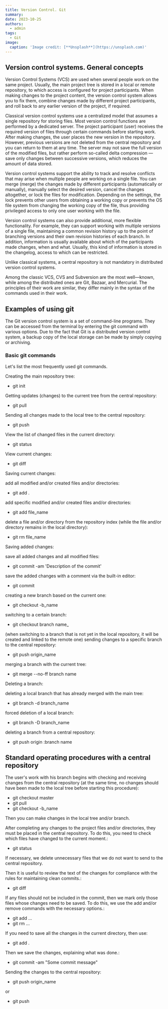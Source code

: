 ```yaml
---
title: Version Control. Git
summary: 
date: 2023-10-25
authors:
  - admin
tags:
  - Git
image:
  caption: 'Image credit: [**Unsplash**](https://unsplash.com)'
---
```


## Version control systems. General concepts

Version Control Systems (VCS) are used when several people work on the same project. Usually, the main project tree is stored in a local or remote repository, to which access is configured for project participants. When making changes to the project content, the version control system allows you to fix them, combine changes made by different project participants, and roll back to any earlier version of the project, if required.

Classical version control systems use a centralized model that assumes a single repository for storing files. Most version control functions are performed by a dedicated server. The project participant (user) receives the required version of files through certain commands before starting work. After making changes, the user places the new version in the repository. However, previous versions are not deleted from the central repository and you can return to them at any time. The server may not save the full version of the modified files, but rather perform so-called delta compression — save only changes between successive versions, which reduces the amount of data stored.

Version control systems support the ability to track and resolve conflicts that may arise when multiple people are working on a single file. You can merge (merge) the changes made by different participants (automatically or manually), manually select the desired version, cancel the changes altogether, or lock the files for modification. Depending on the settings, the lock prevents other users from obtaining a working copy or prevents the OS file system from changing the working copy of the file, thus providing privileged access to only one user working with the file.

Version control systems can also provide additional, more flexible functionality. For example, they can support working with multiple versions of a single file, maintaining a common revision history up to the point of branching versions and their own revision histories of each branch. In addition, information is usually available about which of the participants made changes, when and what. Usually, this kind of information is stored in the changelog, access to which can be restricted.

Unlike classical systems, a central repository is not mandatory in distributed version control systems.

Among the classic VCS, CVS and Subversion are the most well—known, while among the distributed ones are Git, Bazaar, and Mercurial. The principles of their work are similar, they differ mainly in the syntax of the commands used in their work.


## Examples of using git
The Git version control system is a set of command-line programs. They can be accessed from the terminal by entering the git command with various options.
Due to the fact that Git is a distributed version control system, a backup copy of the local storage can be made by simply copying or archiving.

### Basic git commands

Let's list the most frequently used git commands.

Creating the main repository tree:

- git init

Getting updates (changes) to the current tree from the central repository:

- git pull

Sending all changes made to the local tree to the central repository:

- git push

View the list of changed files in the current directory:

- git status

View current changes:

- git diff

Saving current changes:

add all modified and/or created files and/or directories:

- git add .

add specific modified and/or created files and/or directories:

- git add file_name

delete a file and/or directory from the repository index (while the file and/or directory remains in the local directory):

- git rm file_name

Saving added changes:

save all added changes and all modified files:

- git commit -am 'Description of the commit'

save the added changes with a comment via the built-in editor:

- git commit

creating a new branch based on the current one:

- git checkout -b_name

switching to a certain branch:

- git checkout branch name_

(when switching to a branch that is not yet in the local repository, it will be created and linked to the remote one)
sending changes to a specific branch to the central repository:

- git push origin_name

merging a branch with the current tree:

- git merge --no-ff branch name

Deleting a branch:

deleting a local branch that has already merged with the main tree:

- git branch -d branch_name

forced deletion of a local branch:

- git branch -D branch_name

deleting a branch from a central repository:

- git push origin :branch name

## Standard operating procedures with a central repository

The user's work with his branch begins with checking and receiving changes from the central repository (at the same time, no changes should have been made to the local tree before starting this procedure):

- git checkout master
- git pull
- git checkout -b_name

Then you can make changes in the local tree and/or branch.

After completing any changes to the project files and/or directories, they must be placed in the central repository. To do this, you need to check which files have changed to the current moment.:

- git status

If necessary, we delete unnecessary files that we do not want to send to the central repository.

Then it is useful to review the text of the changes for compliance with the rules for maintaining clean commits.:

- git diff

If any files should not be included in the commit, then we mark only those files whose changes need to be saved. To do this, we use the add and/or remove commands with the necessary options.:

- git add … 
- git rm …

If you need to save all the changes in the current directory, then use:

- git add .

Then we save the changes, explaining what was done.:

- git commit -am "Some commit message"

Sending the changes to the central repository:

- git push origin_name

or

- git push
